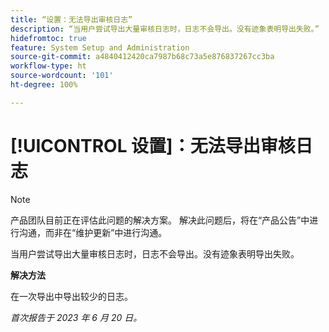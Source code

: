 ```yaml
---
title: “设置：无法导出审核日志”
description: “当用户尝试导出大量审核日志时，日志不会导出。没有迹象表明导出失败。”
hidefromtoc: true
feature: System Setup and Administration
source-git-commit: a4840412420ca7987b68c73a5e876837267cc3ba
workflow-type: ht
source-wordcount: '101'
ht-degree: 100%

---
```



# [!UICONTROL 设置]：无法导出审核日志

>[!NOTE]
>
>产品团队目前正在评估此问题的解决方案。 解决此问题后，将在“产品公告”中进行沟通，而非在“维护更新”中进行沟通。

当用户尝试导出大量审核日志时，日志不会导出。没有迹象表明导出失败。

**解决方法**

在一次导出中导出较少的日志。

_首次报告于 2023 年 6 月 20 日。_

